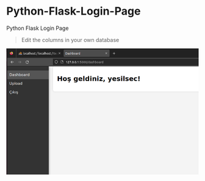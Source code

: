 # Python-Flask-Login-Page
Python Flask Login Page

>  Edit the columns in your own database

![alt text](img1.png)



